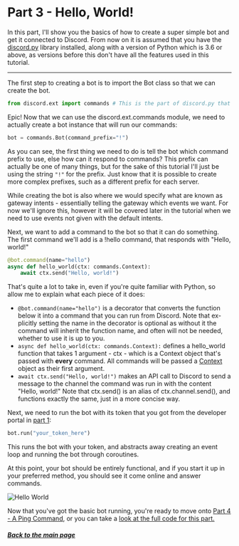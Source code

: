 # Part 3 - Hello, World!

In this part, I'll show you the basics of how to create a super simple bot and get it connected to Discord. From now on it is assumed that you have the [discord.py](https://pypi.org/project/discord.py/) library installed, along with a version of Python which is 3.6 or above, as versions before this don't have all the features used in this tutorial.

---

The first step to creating a bot is to import the Bot class so that we can create the bot.

```py
from discord.ext import commands # This is the part of discord.py that helps us build bots
```

Epic! Now that we can use the discord.ext.commands module, we need to actually create a bot instance that will run our commands:

```py
bot = commands.Bot(command_prefix="!")
```

As you can see, the first thing we need to do is tell the bot which command prefix to use, else how can it respond to commands? This prefix can actually be one of many things, but for the sake of this tutorial I'll just be using the string `"!"` for the prefix. Just know that it is possible to create more complex prefixes, such as a different prefix for each server.

While creating the bot is also where we would specify what are known as gateway intents - essentially telling the gateway which events we want. For now we'll ignore this, however it will be covered later in the tutorial when we need to use events not given with the default intents.

Next, we want to add a command to the bot so that it can do something. The first command we'll add is a !hello command, that responds with "Hello, world!"

```py
@bot.command(name="hello")
async def hello_world(ctx: commands.Context):
    await ctx.send("Hello, world!")
```

That's quite a lot to take in, even if you're quite familiar with Python, so allow me to explain what each piece of it does:

- `@bot.command(name="hello")` is a decorator that converts the function below it into a command that you can run from Discord. Note that ex-plicitly setting the name in the decorator is optional as without it the command will inherit the function name, and often will not be needed, whether to use it is up to you.
- `async def hello_world(ctx: commands.Context):` defines a hello_world function that takes 1 argument - ctx - which is a Context object that's passed with **every** command. All commands will be passed a [Context](https://discordpy.readthedocs.io/en/latest/ext/commands/api.html#discord.ext.commands.Context) object as their first argument.
- `await ctx.send("Hello, world!")` makes an API call to Discord to send a message to the channel the command was run in with the content "Hello, world!" Note that ctx.send() is an alias of ctx.channel.send(), and functions exactly the same, just in a more concise way.

Next, we need to run the bot with its token that you got from the developer portal in [part 1](./part1.md):

```py
bot.run("your_token_here")
```

This runs the bot with your token, and abstracts away creating an event loop and running the bot through coroutines.

At this point, your bot should be entirely functional, and if you start it up in your preferred method, you should see it come online and answer commands.

![Hello World](https://github.com/vcokltfre/bot-tutorial/raw/master/images/hello_world.png "Hello World")

Now that you've got the basic bot running, you're ready to move onto [Part 4 - A Ping Command](./part04.md), or you can take a [look at the full code for this part.](https://github.com/vcokltfre/bot-tutorial/blob/master/code/part3.py)

##### [Back to the main page](../README.md)